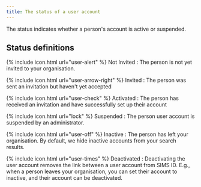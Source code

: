 ```yaml
---
title: The status of a user account
---
```


The status indicates whether a person's account is active or suspended.

## Status definitions

{% include icon.html url="user-alert" %} Not Invited
: The person is not yet invited to your organisation.

{% include icon.html url="user-arrow-right" %} Invited
: The person was sent an invitation but haven't yet accepted

{% include icon.html url="user-check" %} Activated
: The person has received an invitation and have successfully set up their account

{% include icon.html url="lock" %} Suspended
: The person user account is suspended by an administrator.

{% include icon.html url="user-off" %}  Inactive
: The person has left your organisation. By default, we hide inactive accounts from your search results.

{% include icon.html url="user-times" %} Deactivated
: Deactivating the user account removes the link between a user account from SIMS ID. E.g., when a person leaves your organisation, you can set their account to inactive, and their account can be deactivated.